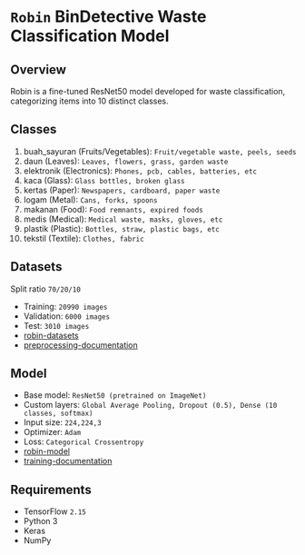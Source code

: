 # `Robin` BinDetective Waste Classification Model

## Overview
Robin is a fine-tuned ResNet50 model developed for waste classification, categorizing items into 10 distinct classes.

## Classes
1. buah_sayuran (Fruits/Vegetables): `Fruit/vegetable waste, peels, seeds`
2. daun (Leaves): `Leaves, flowers, grass, garden waste`
3. elektronik (Electronics): `Phones, pcb, cables, batteries, etc`
4. kaca (Glass): `Glass bottles, broken glass`
5. kertas (Paper): `Newspapers, cardboard, paper waste`
6. logam (Metal): `Cans, forks, spoons`
7. makanan (Food): `Food remnants, expired foods`
8. medis (Medical): `Medical waste, masks, gloves, etc`
9. plastik (Plastic): `Bottles, straw, plastic bags, etc`
10. tekstil (Textile): `Clothes, fabric`

## Datasets
Split ratio `70/20/10`
- Training: `20990 images`
- Validation: `6000 images`
- Test: `3010 images`
- <a href='https://www.kaggle.com/datasets/bahiskaraananda/robin-base' target='_blank'>robin-datasets</a>
- <a href='https://github.com/Bin-Detective/bindetective-ml/blob/main/robin-lite-dataset-preparation.ipynb/' target='_blank'>preprocessing-documentation</a>

## Model
- Base model: `ResNet50 (pretrained on ImageNet)`
- Custom layers: `Global Average Pooling, Dropout (0.5), Dense (10 classes, softmax)`
- Input size: `224,224,3`
- Optimizer: `Adam`
- Loss: `Categorical Crossentropy`
- <a href='https://www.kaggle.com/datasets/bahiskaraananda/robin-resnet50' target='_blank'>robin-model</a>
- <a href='https://github.com/Bin-Detective/bindetective-ml/blob/main/robin-resnet50-finetuned.ipynb' target='_blank'>training-documentation</a>


## Requirements
- TensorFlow `2.15`
- Python 3
- Keras
- NumPy
